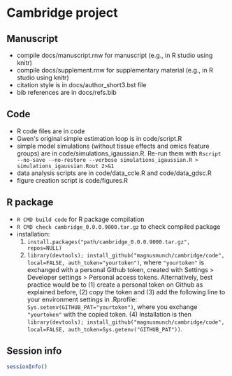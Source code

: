 # Cambridge project
## Manuscript
* compile docs/manuscript.rnw for manuscript (e.g., in R studio using knitr)
* compile docs/supplement.rnw for supplementary material (e.g., in R studio using knitr)
* citation style is in docs/author_short3.bst file
* bib references are in docs/refs.bib

## Code
* R code files are in code
* Gwen's original simple estimation loop is in code/script.R
* simple model simulations (without tissue effects and omics feature groups) are in code/simulations_igaussian.R. Re-run them with `Rscript --no-save --no-restore --verbose simulations_igaussian.R > simulations_igaussian.Rout 2>&1`
* data analysis scripts are in code/data_ccle.R and code/data_gdsc.R
* figure creation script is code/figures.R

## R package
* `R CMD build code` for R package compilation
* `R CMD check cambridge_0.0.0.9000.tar.gz` to check compiled package
* installation: 
  1. `install.packages("path/cambridge_0.0.0.9000.tar.gz", repos=NULL)` 
  2. `library(devtools); install_github("magnusmunch/cambridge/code", local=FALSE, auth_token="yourtoken")`, where `"yourtoken"` is exchanged with a personal Github token, created with Settings > Developer settings > Personal access tokens. Alternatively, best practice would be to (1) create a personal token on Github as explained before, (2) copy the token and (3) add the following line to your environment settings in .Rprofile: `Sys.setenv(GITHUB_PAT="yourtoken")`, where you exchange `"yourtoken"` with the copied token. (4) Installation is then `library(devtools); install_github("magnusmunch/cambridge/code", local=FALSE, auth_token=Sys.getenv("GITHUB_PAT"))`.
  
## Session info
```r
sessionInfo()
```